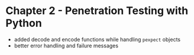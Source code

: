 # Chapter 2 - Penetration Testing with Python

* added decode and encode functions while handling `pexpect` objects
* better error handling and failure messages